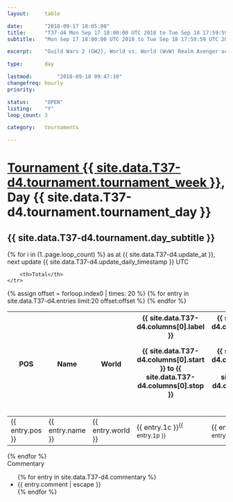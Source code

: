 ```yaml
---
layout: 	table

date: 		"2018-09-17 18:05:00"
title: 		"T37-d4 Mon Sep 17 18:00:00 UTC 2018 to Tue Sep 18 17:59:59 UTC 2018"
subtitle: 	"Mon Sep 17 18:00:00 UTC 2018 to Tue Sep 18 17:59:59 UTC 2018"

excerpt:    "Guild Wars 2 (GW2), World vs. World (WvW) Realm Avenger achivement Tournament. \"Every Kill Counts\""

type:       day

lastmod: 		"2018-09-18 09:47:10"
changefreq: hourly
priority:   

status:     "OPEN"
listing:    "Y"
loop_count: 3

category: 	tournaments

---
```

<div class="table_header">
    <h1><a href="{{ site.data.T37-d4.tournament.week_url }}">Tournament {{ site.data.T37-d4.tournament.tournament_week }}</a>, Day {{ site.data.T37-d4.tournament.tournament_day }}</h1>
    <h2>{{ site.data.T37-d4.tournament.day_subtitle }}</h2> 
</div>

{% for i in (1..page.loop_count) %}
<span class="table_nextupdate">as at {{ site.data.T37-d4.update_at }}, next update {{ site.data.T37-d4.update_daily_timestamp }} UTC</span> 
<table class="day_table">
  <colgroup>
    <col style="width:18px">
    <col style="width:55px">
    <col style="width:55px">
    <col style="width:12px">
    <col style="width:12px">
    <col style="width:12px">
    <col style="width:12px">
    <col style="width:12px">
    <col style="width:12px">
    <col style="width:12px">
    <col style="width:12px">
    <col style="width:12px">
    <col style="width:12px">
    <col style="width:12px">
    <col style="width:12px">
    <col style="width:12px">
    <col style="width:12px">
    <col style="width:12px">
    <col style="width:12px">
    <col style="width:12px">
    <col style="width:12px">
    <col style="width:12px">
    <col style="width:12px">
    <col style="width:12px">
    <col style="width:12px">
    <col style="width:12px">
    <col style="width:12px">
    <col style="width:18px">
  </colgroup>  
  <thead>
    <tr>
        <th>POS</th>
        <th class="AlignLeft">Name</th>
        <th class="AlignLeft">World</th>

<th><div class="label">{{ site.data.T37-d4.columns[0].label }}<p class="onhover">{{ site.data.T37-d4.columns[0].start }} to {{ site.data.T37-d4.columns[0].stop }}</p></div>​</th>
<th><div class="label">{{ site.data.T37-d4.columns[1].label }}<p class="onhover">{{ site.data.T37-d4.columns[1].start }} to {{ site.data.T37-d4.columns[1].stop }}</p></div>​</th>
<th><div class="label">{{ site.data.T37-d4.columns[2].label }}<p class="onhover">{{ site.data.T37-d4.columns[2].start }} to {{ site.data.T37-d4.columns[2].stop }}</p></div>​</th>
<th><div class="label">{{ site.data.T37-d4.columns[3].label }}<p class="onhover">{{ site.data.T37-d4.columns[3].start }} to {{ site.data.T37-d4.columns[3].stop }}</p></div>​</th>
<th><div class="label">{{ site.data.T37-d4.columns[4].label }}<p class="onhover">{{ site.data.T37-d4.columns[4].start }} to {{ site.data.T37-d4.columns[4].stop }}</p></div>​</th>
<th><div class="label">{{ site.data.T37-d4.columns[5].label }}<p class="onhover">{{ site.data.T37-d4.columns[5].start }} to {{ site.data.T37-d4.columns[5].stop }}</p></div>​</th>
<th><div class="label">{{ site.data.T37-d4.columns[6].label }}<p class="onhover">{{ site.data.T37-d4.columns[6].start }} to {{ site.data.T37-d4.columns[6].stop }}</p></div>​</th>
<th><div class="label">{{ site.data.T37-d4.columns[7].label }}<p class="onhover">{{ site.data.T37-d4.columns[7].start }} to {{ site.data.T37-d4.columns[7].stop }}</p></div>​</th>
<th><div class="label">{{ site.data.T37-d4.columns[8].label }}<p class="onhover">{{ site.data.T37-d4.columns[8].start }} to {{ site.data.T37-d4.columns[8].stop }}</p></div>​</th>
<th><div class="label">{{ site.data.T37-d4.columns[9].label }}<p class="onhover">{{ site.data.T37-d4.columns[9].start }} to {{ site.data.T37-d4.columns[9].stop }}</p></div>​</th>
<th><div class="label">{{ site.data.T37-d4.columns[10].label }}<p class="onhover">{{ site.data.T37-d4.columns[10].start }} to {{ site.data.T37-d4.columns[10].stop }}</p></div>​</th>

<th><div class="label">{{ site.data.T37-d4.columns[11].label }}<p class="onhover">{{ site.data.T37-d4.columns[11].start }} to {{ site.data.T37-d4.columns[11].stop }}</p></div>​</th>
<th><div class="label">{{ site.data.T37-d4.columns[12].label }}<p class="onhover">{{ site.data.T37-d4.columns[12].start }} to {{ site.data.T37-d4.columns[12].stop }}</p></div>​</th>
<th><div class="label">{{ site.data.T37-d4.columns[13].label }}<p class="onhover">{{ site.data.T37-d4.columns[13].start }} to {{ site.data.T37-d4.columns[13].stop }}</p></div>​</th>
<th><div class="label">{{ site.data.T37-d4.columns[14].label }}<p class="onhover">{{ site.data.T37-d4.columns[14].start }} to {{ site.data.T37-d4.columns[14].stop }}</p></div>​</th>
<th><div class="label">{{ site.data.T37-d4.columns[15].label }}<p class="onhover">{{ site.data.T37-d4.columns[15].start }} to {{ site.data.T37-d4.columns[15].stop }}</p></div>​</th>
<th><div class="label">{{ site.data.T37-d4.columns[16].label }}<p class="onhover">{{ site.data.T37-d4.columns[16].start }} to {{ site.data.T37-d4.columns[16].stop }}</p></div>​</th>
<th><div class="label">{{ site.data.T37-d4.columns[17].label }}<p class="onhover">{{ site.data.T37-d4.columns[17].start }} to {{ site.data.T37-d4.columns[17].stop }}</p></div>​</th>
<th><div class="label">{{ site.data.T37-d4.columns[18].label }}<p class="onhover">{{ site.data.T37-d4.columns[18].start }} to {{ site.data.T37-d4.columns[18].stop }}</p></div>​</th>
<th><div class="label">{{ site.data.T37-d4.columns[19].label }}<p class="onhover">{{ site.data.T37-d4.columns[19].start }} to {{ site.data.T37-d4.columns[19].stop }}</p></div>​</th>
<th><div class="label">{{ site.data.T37-d4.columns[20].label }}<p class="onhover">{{ site.data.T37-d4.columns[20].start }} to {{ site.data.T37-d4.columns[20].stop }}</p></div>​</th>

<th><div class="label">{{ site.data.T37-d4.columns[21].label }}<p class="onhover">{{ site.data.T37-d4.columns[21].start }} to {{ site.data.T37-d4.columns[21].stop }}</p></div>​</th>
<th><div class="label">{{ site.data.T37-d4.columns[22].label }}<p class="onhover">{{ site.data.T37-d4.columns[22].start }} to {{ site.data.T37-d4.columns[22].stop }}</p></div>​</th>
<th><div class="label">{{ site.data.T37-d4.columns[23].label }}<p class="onhover">{{ site.data.T37-d4.columns[23].start }} to {{ site.data.T37-d4.columns[23].stop }}</p></div>​</th>

        <th>Total</th>
    </tr>
  </thead>
  {% assign offset = forloop.index0 | times: 20 %}
<tbody>
{% for entry in site.data.T37-d4.entries limit:20 offset:offset %}
  <tr>
    <td class="pl{{ entry.pos }}">{{ entry.pos }}</td>
    <td class="AlignLeft">{{ entry.name }}</td>
    <td class="AlignLeft">{{ entry.world }}</td>
    <td class="pl{{ entry.1p }}">{{ entry.1c }}<sup>{{ entry.1p }}</sup></td>
    <td class="pl{{ entry.2p }}">{{ entry.2c }}<sup>{{ entry.2p }}</sup></td>
    <td class="pl{{ entry.3p }}">{{ entry.3c }}<sup>{{ entry.3p }}</sup></td>
    <td class="pl{{ entry.4p }}">{{ entry.4c }}<sup>{{ entry.4p }}</sup></td>
    <td class="pl{{ entry.5p }}">{{ entry.5c }}<sup>{{ entry.5p }}</sup></td>
    <td class="pl{{ entry.6p }}">{{ entry.6c }}<sup>{{ entry.6p }}</sup></td>
    <td class="pl{{ entry.7p }}">{{ entry.7c }}<sup>{{ entry.7p }}</sup></td>
    <td class="pl{{ entry.8p }}">{{ entry.8c }}<sup>{{ entry.8p }}</sup></td>
    <td class="pl{{ entry.9p }}">{{ entry.9c }}<sup>{{ entry.9p }}</sup></td>
    <td class="pl{{ entry.10p }}">{{ entry.10c }}<sup>{{ entry.10p }}</sup></td>
    <td class="pl{{ entry.11p }}">{{ entry.11c }}<sup>{{ entry.11p }}</sup></td>
    <td class="pl{{ entry.12p }}">{{ entry.12c }}<sup>{{ entry.12p }}</sup></td>
    <td class="pl{{ entry.13p }}">{{ entry.13c }}<sup>{{ entry.13p }}</sup></td>
    <td class="pl{{ entry.14p }}">{{ entry.14c }}<sup>{{ entry.14p }}</sup></td>
    <td class="pl{{ entry.15p }}">{{ entry.15c }}<sup>{{ entry.15p }}</sup></td>
    <td class="pl{{ entry.16p }}">{{ entry.16c }}<sup>{{ entry.16p }}</sup></td>
    <td class="pl{{ entry.17p }}">{{ entry.17c }}<sup>{{ entry.17p }}</sup></td>
    <td class="pl{{ entry.18p }}">{{ entry.18c }}<sup>{{ entry.18p }}</sup></td>
    <td class="pl{{ entry.19p }}">{{ entry.19c }}<sup>{{ entry.19p }}</sup></td>
    <td class="pl{{ entry.20p }}">{{ entry.20c }}<sup>{{ entry.20p }}</sup></td>
    <td class="pl{{ entry.21p }}">{{ entry.21c }}<sup>{{ entry.21p }}</sup></td>
    <td class="pl{{ entry.22p }}">{{ entry.22c }}<sup>{{ entry.22p }}</sup></td>
    <td class="pl{{ entry.23p }}">{{ entry.23c }}<sup>{{ entry.23p }}</sup></td>
    <td class="pl{{ entry.24p }}">{{ entry.24c }}<sup>{{ entry.24p }}</sup></td>
    <td>{{ entry.total }}</td>
  </tr>
{% endfor %}  
</tbody>
</table>
<div class="leaderboard"></div>
{% endfor %}

<div class="commentary">
  <span class="commentary_title">Commentary</span>
  <ul>
    {% for entry in site.data.T37-d4.commentary %}
    <li class="commentary_list">{{ entry.comment | escape }}</li>
    {% endfor %}
  </ul>
</div>



